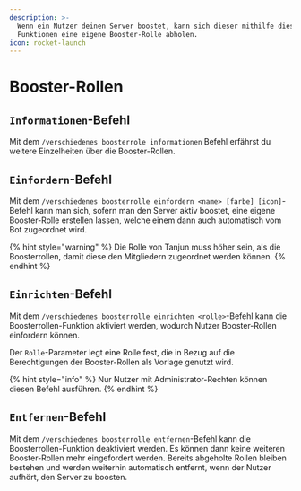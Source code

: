 ```yaml
---
description: >-
  Wenn ein Nutzer deinen Server boostet, kann sich dieser mithilfe dieser
  Funktionen eine eigene Booster-Rolle abholen.
icon: rocket-launch
---
```


# Booster-Rollen

## `Informationen`-Befehl

Mit dem `/verschiedenes boosterrole informationen` Befehl erfährst du weitere Einzelheiten über die Booster-Rollen.

## `Einfordern`-Befehl

Mit dem `/verschiedenes boosterrolle einfordern <name> [farbe] [icon]`-Befehl kann man sich, sofern man den Server aktiv boostet, eine eigene Booster-Rolle erstellen lassen, welche einem dann auch automatisch vom Bot zugeordnet wird.

{% hint style="warning" %}
Die Rolle von Tanjun muss höher sein, als die Boosterrollen, damit diese den Mitgliedern zugeordnet werden können.
{% endhint %}

## `Einrichten`-Befehl

Mit dem `/verschiedenes boosterrolle einrichten <rolle>`-Befehl kann die Boosterrollen-Funktion aktiviert werden, wodurch Nutzer Booster-Rollen einfordern können.

Der `Rolle`-Parameter legt eine Rolle fest, die in Bezug auf die Berechtigungen der Booster-Rollen als Vorlage genutzt wird.

{% hint style="info" %}
Nur Nutzer mit Administrator-Rechten können diesen Befehl ausführen.
{% endhint %}

## `Entfernen`-Befehl

Mit dem `/verschiedenes boosterrolle entfernen`-Befehl kann die Boosterrollen-Funktion deaktiviert werden. Es können dann keine weiteren Booster-Rollen mehr eingefordert werden. Bereits abgeholte Rollen bleiben bestehen und werden weiterhin automatisch entfernt, wenn der Nutzer aufhört, den Server zu boosten.
